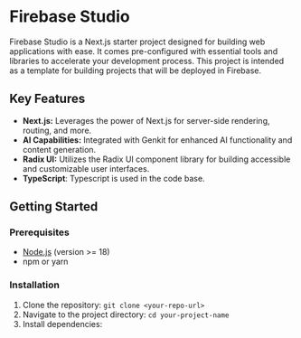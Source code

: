 # Firebase Studio

Firebase Studio is a Next.js starter project designed for building web applications with ease. It comes pre-configured with essential tools and libraries to accelerate your development process. This project is intended as a template for building projects that will be deployed in Firebase.

## Key Features

-   **Next.js:** Leverages the power of Next.js for server-side rendering, routing, and more.
-   **AI Capabilities:** Integrated with Genkit for enhanced AI functionality and content generation.
-   **Radix UI:** Utilizes the Radix UI component library for building accessible and customizable user interfaces.
- **TypeScript**: Typescript is used in the code base.

## Getting Started

### Prerequisites

-   [Node.js](https://nodejs.org/) (version >= 18)
-   npm or yarn

### Installation

1.  Clone the repository: `git clone <your-repo-url>`
2.  Navigate to the project directory: `cd your-project-name`
3.  Install dependencies:

    
